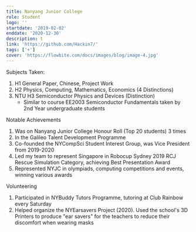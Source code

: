 ```yaml
---
title: Nanyang Junior College
role: Student
logo: ''
startdate: '2019-02-02'
enddate: '2020-12-30'
description: t
link: 'https://github.com/Hackin7/'
tags: ['+']
cover: 'https://flowbite.com/docs/images/blog/image-4.jpg'
---
```



Subjects Taken:
1. H1 General Paper, Chinese, Project Work
2. H2 Physics, Computing, Mathematics, Economics (4 Distinctions)
3. NTU H3 Semiconductor Physics and Devices (Distinction)
     - Similar to course EE2003 Semiconductor Fundamentals taken by 2nd Year undergraduate students

Notable Achievements
1. Was on Nanyang Junior College Honour Roll (Top 20 students) 3 times 
2. In the Galileo Talent Development Programme
3. Co-founded the NYCompSci Student Interest Group, was Vice President from 2019-2020
4. Led my team to represent Singapore in Robocup Sydney 2019 RCJ Rescue Simulation Category, achieving Best Presentation Award
5. Represented NYJC in olympiads, computing competitions and events, winning various awards

Volunteering
1. Participated in NYBuddy Tutors Programme, tutoring at Club Rainbow every Saturday
2. Helped organize the NYEarsavers Project (2020). Used the school's 3D Printers to produce "ear savers" for the teachers to reduce their discomfort when wearing masks
